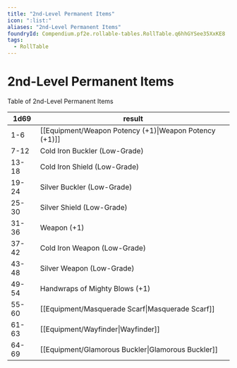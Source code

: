 ```yaml
---
title: "2nd-Level Permanent Items"
icon: ":list:"
aliases: "2nd-Level Permanent Items"
foundryId: Compendium.pf2e.rollable-tables.RollTable.q6hhGYSee35XxKE8
tags:
  - RollTable
---
```


# 2nd-Level Permanent Items
<p>Table of 2nd-Level Permanent Items</p>

| 1d69 | result |
|------|--------|
| 1-6 | [[Equipment/Weapon Potency (+1)\|Weapon Potency (+1)]] |
| 7-12 | Cold Iron Buckler (Low-Grade) |
| 13-18 | Cold Iron Shield (Low-Grade) |
| 19-24 | Silver Buckler (Low-Grade) |
| 25-30 | Silver Shield (Low-Grade) |
| 31-36 | Weapon (+1) |
| 37-42 | Cold Iron Weapon (Low-Grade) |
| 43-48 | Silver Weapon (Low-Grade) |
| 49-54 | Handwraps of Mighty Blows (+1) |
| 55-60 | [[Equipment/Masquerade Scarf\|Masquerade Scarf]] |
| 61-63 | [[Equipment/Wayfinder\|Wayfinder]] |
| 64-69 | [[Equipment/Glamorous Buckler\|Glamorous Buckler]] |
